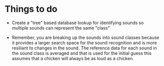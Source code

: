 Things to do
========

- Create a "tree" based database lookup for identifying sounds so multiple
sounds can represent the same "class"

- Remember, you are breaking up the sounds into sound classes because it
provides a larger search space for the sound recognition and is more
resiliant to changes in the sound. The reference data for each sound in
the sound class is averaged and that is used for the initial guess this
assumes that a chicken will always be as loud as a chicken.

